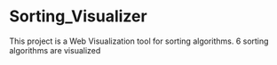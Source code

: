# Sorting_Visualizer

This project is a Web Visualization tool for sorting algorithms.
6 sorting algorithms are visualized